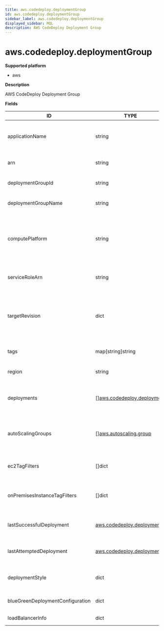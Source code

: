 ```yaml
---
title: aws.codedeploy.deploymentGroup
id: aws.codedeploy.deploymentGroup
sidebar_label: aws.codedeploy.deploymentGroup
displayed_sidebar: MQL
description: AWS CodeDeploy Deployment Group
---
```


# aws.codedeploy.deploymentGroup

**Supported platform**

- aws

**Description**

AWS CodeDeploy Deployment Group

**Fields**

| ID                               | TYPE                                                                | DESCRIPTION                                                              |
| -------------------------------- | ------------------------------------------------------------------- | ------------------------------------------------------------------------ |
| applicationName                  | string                                                              | Application name this deployment group belongs to                        |
| arn                              | string                                                              | ARN of the deployment group                                              |
| deploymentGroupId                | string                                                              | ID of the deployment group                                               |
| deploymentGroupName              | string                                                              | Name of the deployment group                                             |
| computePlatform                  | string                                                              | Compute platform of the deployment group (Server, Lambda, or ECS)        |
| serviceRoleArn                   | string                                                              | Service role ARN for the deployment group                                |
| targetRevision                   | dict                                                                | Target revision for the deployment group (includes type, location, etc.) |
| tags                             | map[string]string                                                   | Tags for the deployment group                                            |
| region                           | string                                                              | Region of the deployment group                                           |
| deployments                      | &#91;&#93;[aws.codedeploy.deployment](aws.codedeploy.deployment.md) | List of deployments for this deployment group                            |
| autoScalingGroups                | &#91;&#93;[aws.autoscaling.group](aws.autoscaling.group.md)         | Auto scaling groups associated with the deployment group                 |
| ec2TagFilters                    | &#91;&#93;dict                                                      | EC2 tag filters for the deployment group                                 |
| onPremisesInstanceTagFilters     | &#91;&#93;dict                                                      | On-premises instance tag filters for the deployment group                |
| lastSuccessfulDeployment         | [aws.codedeploy.deployment](aws.codedeploy.deployment.md)           | Last successful deployment information                                   |
| lastAttemptedDeployment          | [aws.codedeploy.deployment](aws.codedeploy.deployment.md)           | Last attempted deployment information                                    |
| deploymentStyle                  | dict                                                                | Deployment style (BLUE_GREEN or IN_PLACE)                                |
| blueGreenDeploymentConfiguration | dict                                                                | Blue/green deployment configuration                                      |
| loadBalancerInfo                 | dict                                                                | Load balancer info                                                       |
